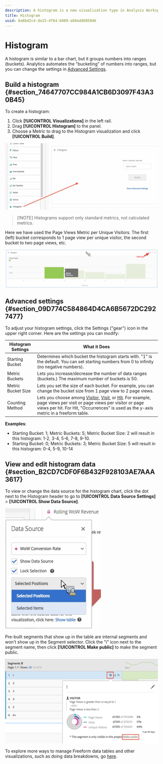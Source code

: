 ```yaml
---
description: A histogram is a new visualization type in Analysis Workspace.
title: Histogram
uuid: 8a6bd2c4-da15-4f64-b889-ab9add685046
---
```


# Histogram

A histogram is similar to a bar chart, but it groups numbers into ranges (buckets). Analytics automates the "bucketing" of numbers into ranges, but you can change the settings in [Advanced Settings](#section_09D774C584864D4CA6B5672DC2927477).

## Build a histogram {#section_74647707CC984A1CB6D3097F43A30B45}

To create a histogram:

1. Click **[!UICONTROL Visualizations]** in the left rail.
1. Drag **[!UICONTROL Histogram]** to the panel.
1. Choose a Metric to drag to the Histogram visualization and click **[!UICONTROL Build]**.

![](assets/histogram.png)

>[!NOTE] Histograms support only standard metrics, not calculated metrics.

Here we have used the Page Views Metric per Unique Visitors. The first (left) bucket corresponds to 1 page view per unique visitor, the second bucket to two page views, etc.

![](assets/histogram2.png)

## Advanced settings {#section_09D774C584864D4CA6B5672DC2927477}

To adjust your histogram settings, click the Settings ("gear") icon in the upper right corner. Here are the settings you can modify: 

|  Histogram Settings  | What it Does  |
|---|---|
|  Starting Bucket  | Determines which bucket the histogram starts with. "1" is the default. You can set starting numbers from 0 to infinity (no negative numbers).  |
|  Metric Buckets  | Lets you increase/decrease the number of data ranges (buckets.) The maximum number of buckets is 50.  |
|  Metric Bucket Size  | Lets you set the size of each bucket. For example, you can change the bucket size from 1 page view to 2 page views.  |
|  Counting Method  | Lets you choose among [Visitor](https://marketing.adobe.com/resources/help/en_US/reference/visitors.html), [Visit](https://marketing.adobe.com/resources/help/en_US/reference/metrics_visit.html), or [Hit](https://marketing.adobe.com/resources/help/en_US/reference/hit.html). For example, page views per visit or page views per visitor or page views per hit. For Hit, "Occurrences" is used as the y-axis metric in a freeform table.  |

**Examples**:

* Starting Bucket: 1; Metric Buckets: 5; Metric Bucket Size: 2 will result in this histogram: 1-2, 3-4, 5-6, 7-8, 9-10.
* Starting Bucket: 0; Metric Buckets: 3; Metric Bucket Size: 5 will result in this histogram: 0-4, 5-9, 10-14

## View and edit histogram data {#section_B2CD7CDF0F6B432F928103AE7AAA3617}

To view or change the data source for the histogram chart, click the dot next to the Histogram header to go to **[!UICONTROL Data Source Settings]** > **[!UICONTROL Show Data Source]**.

![](assets/manage-data-source.png)

Pre-built segments that show up in the table are internal segments and won't show up in the Segment selector. Click the "i" icon next to the segment name, then click **[!UICONTROL Make public]** to make the segment public.

![](assets/prebuilt_segments.png)

To explore more ways to manage Freeform data tables and other visualizations, such as doing data breakdowns, go [here](https://marketing.adobe.com/resources/help/en_US/analytics/analysis-workspace/freeform-analysis-visualizations.html).
